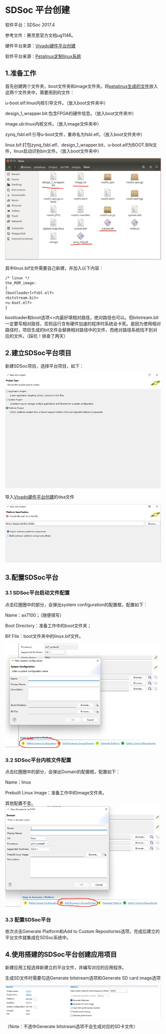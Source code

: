# SDSoc 平台创建

软件平台：SDSoc 2017.4

参考文件：赛灵思官方文档ug1146。

硬件平台来源：[Vivado硬件平台创建](/Vivado硬件平台创建/README.md)

软件平台来源：[Petalinux定制linux系统](/Petalinux软件平台搭建/README.md)

## 1.准备工作

首先创建两个文件夹，boot文件夹和image文件夹。将[petalinux生成的文件](/Petalinux软件平台搭建/README.md)放入这两个文件夹中，需要用到的文件：

u-boot.elf:linux内核引导文件。（放入boot文件夹中）

design_1_wrapper.bit:包含FPGA的硬件信息。（放入boot文件夹中）

image.ub:linux内核文件。（放入image文件夹中）

zynq_fsbl.elf:引导u-boot文件，重命名为fsbl.elf。（放入boot文件夹中）

linux.bif:打包zynq_fsbl.elf、design_1_wrapper.bit、u-boot.elf为BOOT.BIN文件，linux启动识别bin文件。（放入boot文件夹中）

![生成文件](./Figure/生成文件.png)

其中linux.bif文件需要自己新建，并加入以下内容：

    /* linux */
    the_ROM_image:
    {
    [bootloader]<fsbl.elf>
    <bitstream.bit>
    <u-boot.elf>
    }
bootloader和boot选项<>内最好填相对路径，绝对路径也可以。但bitstream.bit一定要写相对路径，否则运行含有硬件加速的程序时系统会卡死。是因为使用相对路径时，项目生成的bit文件会替换相对路径中的文件，而绝对路径系统找不到对应的文件。（踩坑！排查了两天）

## 2.建立SDSoc平台项目
新建SDSoc项目，选择平台项目，如下：

![建立平台项目](./Figure/建立平台项目.png)

导入[Vivado硬件平台创建](/Vivado硬件平台创建/README.md)的dsa文件

![导入dsa文件](./Figure/导入dsa文件.png)

## 3.配置SDSoc平台

### 3.1 SDSoc平台启动文件配置
点击红圈圈中的部分，会弹出system configuration的配置框，配置如下：

Name：ax7100；（随便填写）

Boot Directory：准备工作中的boot文件夹；

Bif File：boot文件夹中的linux.bif文件。

![平台启动配置](./Figure/平台启动配置.png)

### 3.2 SDSoc平台内核文件配置

点击红圈圈中的部分，会弹出Domain的配置框，配置如下：

Name：linux

Prebuilt Linux Image：准备工作中的image文件夹。

其他配置不变。
![平台内核配置](./Figure/平台内核配置.png)

### 3.3 配置SDSoc平台

依次点击Generate Platform和Add to Custom Repositories选项，完成后建立的平台文件就集成在SDSoc系统中。

## 4.使用搭建的SDSoc平台创建应用项目

新建应用工程选择新建立的平台文件，并编写对应的应用程序。

生成SD文件时需要勾选Generate bitstream选项和Generate SD card image选项

![SD卡文件生成](./Figure/SDfile_generate.png)

（Note：不选中Generate bitstream选项不会生成对应的SD卡文件）



